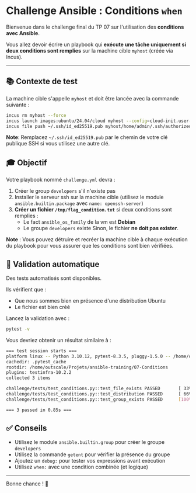 # Challenge Ansible : Conditions `when`

Bienvenue dans le challenge final du TP 07 sur l'utilisation des **conditions
avec Ansible**.

Vous allez devoir écrire un playbook qui **exécute une tâche uniquement si deux
conditions sont remplies** sur la machine cible `myhost` (créée via Incus).

---

## 📚 Contexte de test

La machine cible s'appelle `myhost` et doit être lancée avec la commande suivante :

```bash
incus rm myhost --force
incus launch images:ubuntu/24.04/cloud myhost --config=cloud-init.user-data="$(cat ../cloud-config.yaml)"
incus file push ~/.ssh/id_ed25519.pub myhost/home/admin/.ssh/authorized_keys
```

**Note**: Remplacez `~/.ssh/id_ed25519.pub` par le chemin de votre clé publique SSH si
vous utilisez une autre clé.

## 🎓 Objectif

Votre playbook nommé `challenge.yml` devra :

1. Créer le group `developers` s'il n'existe pas
2. Installer le serveur ssh sur la machine cible
   (utilisez le module `ansible.builtin.package` avec `name: openssh-server`)
3. **Créer un fichier `/tmp/flag_condition.txt`** si deux conditions sont
   remplies :
    * Le fact `ansible_os_family` de la vm est **Debian**
    * Le groupe `developers` existe
  Sinon, le fichier **ne doit pas exister**.

**Note** : Vous pouvez détruire et recréer la machine cible à chaque
exécution du playbook pour vous assurer que les conditions sont bien vérifiées.

## 🧪 Validation automatique

Des tests automatisés sont disponibles.

Ils vérifient que :

* Que nous sommes bien en présence d'une distribution Ubuntu
* Le fichier est bien créé

Lancez la validation avec :

```bash
pytest -v
```

Vous devriez obtenir un résultat similaire à :

```bash
=== test session starts ===
platform linux -- Python 3.10.12, pytest-8.3.5, pluggy-1.5.0 -- /home/outscale/.local/share/pipx/venvs/pytest/bin/python
cachedir: .pytest_cache
rootdir: /home/outscale/Projets/ansible-training/07-Conditions
plugins: testinfra-10.2.2
collected 3 items

challenge/tests/test_conditions.py::test_file_exists PASSED       [ 33%]
challenge/tests/test_conditions.py::test_distribution PASSED      [ 66%]
challenge/tests/test_conditions.py::test_group_exists PASSED      [100%]

=== 3 passed in 0.85s ===
```

## ✅ Conseils

* Utilisez le module `ansible.builtin.group` pour créer le groupe `developers`
* Utilisez la commande `getent` pour vérifier la présence du groupe
* Ajoutez un `debug:` pour tester vos expressions avant exécution
* Utilisez `when:` avec une condition combinée (et logique)

---

Bonne chance ! 🎉
